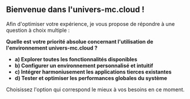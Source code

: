 ##  Bienvenue dans l'univers-mc.cloud ! 

Afin d'optimiser votre expérience, je vous propose de répondre à une question à choix multiple :

**Quelle est votre priorité absolue concernant l'utilisation de l'environnement univers-mc.cloud ?**

* **a) Explorer toutes les fonctionnalités disponibles**
* **b) Configurer un environnement personnalisé et intuitif**
* **c) Intégrer harmoniusement les applications tierces existantes**
* **d)  Tester et optimiser les performances globales du système**

Choisissez l'option qui correspond le mieux à vos besoins en ce moment. 




